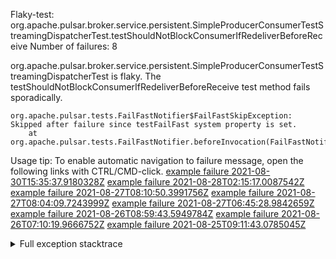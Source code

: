         
Flaky-test: org.apache.pulsar.broker.service.persistent.SimpleProducerConsumerTestStreamingDispatcherTest.testShouldNotBlockConsumerIfRedeliverBeforeReceive
Number of failures: 8

org.apache.pulsar.broker.service.persistent.SimpleProducerConsumerTestStreamingDispatcherTest is flaky. The testShouldNotBlockConsumerIfRedeliverBeforeReceive test method fails sporadically.

```
org.apache.pulsar.tests.FailFastNotifier$FailFastSkipException: Skipped after failure since testFailFast system property is set.
	at org.apache.pulsar.tests.FailFastNotifier.beforeInvocation(FailFastNotifier.java:88)

```

Usage tip: To enable automatic navigation to failure message, open the following links with CTRL/CMD-click.
[example failure 2021-08-30T15:35:37.9180328Z](https://github.com/apache/pulsar/runs/3463119398?check_suite_focus=true#step:9:2643)
[example failure 2021-08-28T02:15:17.0087542Z](https://github.com/apache/pulsar/runs/3448473880?check_suite_focus=true#step:9:1640)
[example failure 2021-08-27T08:10:50.3991756Z](https://github.com/apache/pulsar/runs/3440980370?check_suite_focus=true#step:9:1711)
[example failure 2021-08-27T08:04:09.7243999Z](https://github.com/apache/pulsar/runs/3440855241?check_suite_focus=true#step:9:1636)
[example failure 2021-08-27T06:45:28.9842659Z](https://github.com/apache/pulsar/runs/3440411158?check_suite_focus=true#step:9:1637)
[example failure 2021-08-26T08:59:43.5949784Z](https://github.com/apache/pulsar/runs/3430539961?check_suite_focus=true#step:9:2346)
[example failure 2021-08-26T07:10:19.9666752Z](https://github.com/apache/pulsar/runs/3429892136?check_suite_focus=true#step:9:1698)
[example failure 2021-08-25T09:11:43.0785045Z](https://github.com/apache/pulsar/runs/3420085427?check_suite_focus=true#step:10:1638)


<details>
<summary>Full exception stacktrace</summary>
<code><pre>
org.apache.pulsar.tests.FailFastNotifier$FailFastSkipException: Skipped after failure since testFailFast system property is set.
	at org.apache.pulsar.tests.FailFastNotifier.beforeInvocation(FailFastNotifier.java:88)

</pre></code>
</details>

